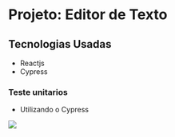 # Projeto: Editor de Texto

## Tecnologias Usadas
  - Reactjs
  - Cypress
### Teste unitarios 
  - Utilizando o Cypress
<img src="./editor"/>
